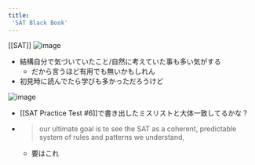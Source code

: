 ```yaml
---
title:
 'SAT Black Book'
---
```


[[SAT]]
![image](https://gyazo.com/655b4d941d34c75cfaae4625aae378a0/thumb/1000)

- 結構自分で気づいていたこと/自然に考えていた事も多い気がする
    - だから言うほど有用でも無いかもしれん
- 初見時に読んでたら学びも多かっただろうけど

![image](https://gyazo.com/e0dc1958a74d535547ffd455b4d9f893/thumb/1000)
- [[SAT Practice Test #6]]で書き出したミスリストと大体一致してるかな？

- > our ultimate goal is to see the SAT as a coherent, predictable system of rules and patterns we understand,
    - 要はこれ
